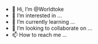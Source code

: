 - 👋 Hi, I’m @Worldtoke
- 👀 I’m interested in ...
- 🌱 I’m currently learning ...
- 💞️ I’m looking to collaborate on ...
- 📫 How to reach me ...

<!---
Worldtoke/Worldtoke is a ✨ special ✨ repository because its `README.md` (this file) appears on your GitHub profile.
You can click the Preview link to take a look at your changes.
--->
